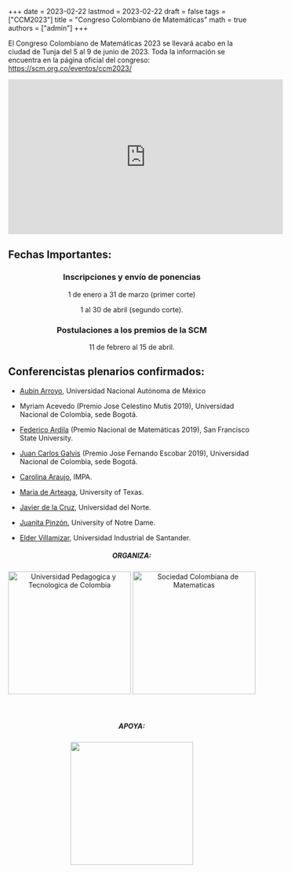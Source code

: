 +++
date      = 2023-02-22
lastmod   = 2023-02-22
draft     = false
tags      = ["CCM2023"]
title     = "Congreso Colombiano de Matemáticas"
math      = true
authors = ["admin"]
+++

El Congreso Colombiano de Matemáticas 2023 se llevará acabo en la ciudad de Tunja del 5 al 9 de junio de 2023. Toda la información se encuentra en la página oficial del congreso: https://scm.org.co/eventos/ccm2023/

<iframe width="560" height="315" src="https://www.youtube.com/embed/PMRKMSqqJzk" title="YouTube video player" frameborder="0" allow="accelerometer; autoplay; clipboard-write; encrypted-media; gyroscope; picture-in-picture; web-share" allowfullscreen></iframe>

<h2> Fechas Importantes:</h2>

<section>	
	<center>
    <h3>Inscripciones y envío de ponencias</h3>
    <p>1 de enero a 31 de marzo (primer corte)</p>
    <p>1 al 30 de abril (segundo corte). </p>
	</center>
</section>
<section>	
	<center>
    <h3>Postulaciones a los premios de la SCM</h3>
    <p>11 de febrero al 15 de abril.</p>
	</center>
</section>


<h2>Conferencistas plenarios confirmados:</h2>

* [Aubin Arroyo](https://paginas.matcuer.unam.mx/aubinarroyo/),
Universidad Nacional Autónoma de México

* Myriam Acevedo (Premio Jose Celestino Mutis 2019),
Universidad Nacional de Colombia, sede Bogotá.

* [Federico Ardila](http://fardila.com/) (Premio Nacional de Matemáticas 2019),
San Francisco State University.

* [Juan Carlos Galvis](https://sites.google.com/view/jgalvis/home) (Premio Jose Fernando Escobar 2019),
Universidad Nacional de Colombia, sede Bogotá.

* [Carolina Araujo](https://en.wikipedia.org/wiki/Carolina_Araujo_(mathematician)), IMPA.

* [Maria de Arteaga](https://mariadearteaga.com/), University of Texas.

* [Javier de la Cruz](https://sites.google.com/site/javierdelacruzhomepage/home), Universidad del Norte.

* [Juanita Pinzón](https://jpinzonc.science.nd.edu/), University of Notre Dame.

* [Elder Villamizar](http://matematicas.uis.edu.co/elderj/), Universidad Industrial de Santander.


<section>	
	<center>
		<h5 class="sppb-addon-title sppb-feature-box-title sppb-media-heading">ORGANIZA:</h5>
		<img width="250" src="https://scm.org.co/eventos/ccm2023/images/uptc_log_2021.png" alt="Universidad Pedagogica y Tecnologica de Colombia">
		<img width="250" src="https://scm.org.co/eventos/ccm2023/images/scm-footer.png" alt="Sociedad Colombiana de Matematicas">
	</center>
</section>
<br><br>
<section>	
	<center>
		<h5 class="sppb-addon-title sppb-feature-box-title sppb-media-heading">APOYA:</h5>
		<img src="https://scm.org.co/eventos/ccm2023/images/uniandes-math.png"  width="250">
	</center>
</section>
